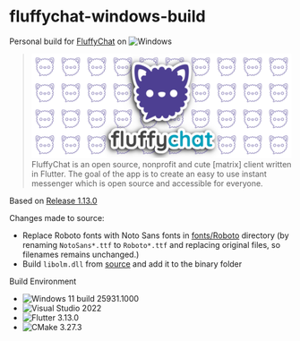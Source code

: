 # fluffychat-windows-build
Personal build for [FluffyChat](https://github.com/krille-chan/fluffychat) on ![Windows](https://img.shields.io/badge/Windows-000000?style=flat&logo=windows11&logoColor=18a7ff
)

> ![FluffyChatPNG](https://raw.githubusercontent.com/krille-chan/fluffychat/main/assets/banner_transparent.png)
> FluffyChat is an open source, nonprofit and cute [matrix] client written in Flutter. The goal of the app is to create an easy to use instant messenger which is open source and accessible for everyone.

Based on [Release 1.13.0](https://github.com/krille-chan/fluffychat/releases/tag/v1.13.0)

Changes made to source:
- Replace Roboto fonts with Noto Sans fonts in [fonts/Roboto](https://github.com/krille-chan/fluffychat/tree/28c3dfa2bb0c86ee2a028481cefa44b5ddc21c8a/fonts/Roboto) directory (by renaming `NotoSans*.ttf` to `Roboto*.ttf` and replacing original files, so filenames remains unchanged.)
- Build `libolm.dll` from [source](https://gitlab.matrix.org/matrix-org/olm) and add it to the binary folder 

Build Environment
- ![Windows 11 build 25931.1000](https://img.shields.io/badge/Windows_11-build_25931.1000-000000?style=flat&logo=windows11&logoColor=18a7ff
)
- ![Visual Studio 2022](https://img.shields.io/badge/Visual_Studio-2022-000000?style=flat&logo=visualstudio&logoColor=cb95f5&color=000000)
- ![Flutter 3.13.0](https://img.shields.io/badge/Flutter-3.13.0-000000?style=flat&logo=Flutter&logoColor=18a7ff&color=000000)
- ![CMake 3.27.3](https://img.shields.io/badge/CMake-3.27.3-000000?style=flat&logo=CMake&logoColor=f3f3f4&color=000000)

